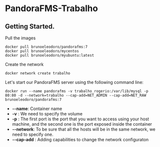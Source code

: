 # PandoraFMS-Trabalho

## Getting Started.

Pull the images

```
docker pull brunoeleodoro/pandorafms:7
docker pull brunoeleodoro/mycentos
docker pull brunoeleodoro/myubuntu:latest
```


Create the network 
```
docker network create trabalho
```


Let's start our PandoraFMS server using the following command line: 
```
docker run --name pandorafms -v trabalho_rogerio:/var/lib/mysql -p 80:80 -d --network=trabalho --cap-add=NET_ADMIN --cap-add=NET_RAW brunoeleodoro/pandorafms:7
```
- **--name**: Container name
- **-v** : We need to specify the volume
- **-p** : The first port is the port that you want to access using your host machine, and the second one is the port exposed inside the container
- **--network**: To be sure that all the hosts will be in the same network, we need to specify one.
- **--cap-add** : Adding capabilities to change the network configuraton
